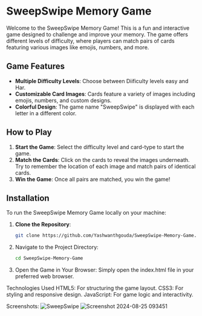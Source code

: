 # SweepSwipe Memory Game

Welcome to the SweepSwipe Memory Game! This is a fun and interactive game designed to challenge and improve your memory. The game offers different levels of difficulty, where players can match pairs of cards featuring various images like emojis, numbers, and more.

## Game Features

- **Multiple Difficulty Levels**: Choose between Diificulty levels easy and Har.
- **Customizable Card Images**: Cards feature a variety of images including emojis, numbers, and custom designs.
- **Colorful Design**: The game name "SweepSwipe" is displayed with each letter in a different color.

## How to Play

1. **Start the Game**: Select the difficulty level and card-type to start the game.
2. **Match the Cards**: Click on the cards to reveal the images underneath. Try to remember the location of each image and match pairs of identical cards.
3. **Win the Game**: Once all pairs are matched, you win the game!

## Installation

To run the SweepSwipe Memory Game locally on your machine:

1. **Clone the Repository**:
   ```bash
   git clone https://github.com/Yashwanthgouda/SweepSwipe-Memory-Game.git
2. Navigate to the Project Directory:
   ```bash
   cd SweepSwipe-Memory-Game
3. Open the Game in Your Browser: Simply open the index.html file in your preferred web browser.

Technologies Used
HTML5: For structuring the game layout.
CSS3: For styling and responsive design.
JavaScript: For game logic and interactivity.

Screenshots:
![SweepSwipe](https://github.com/user-attachments/assets/3ab5b558-d485-4327-99e0-c6efc7ed3c2b)
![Screenshot 2024-08-25 093451](https://github.com/user-attachments/assets/ead262df-24b0-46e8-b1f0-8008150c43c7)


   

